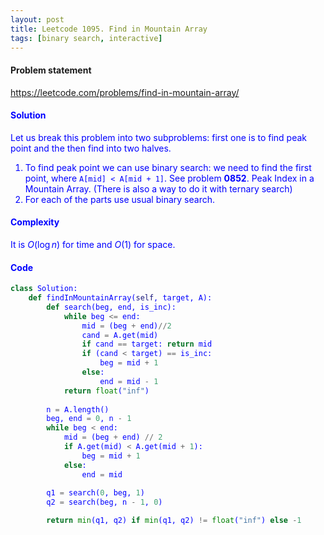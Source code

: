 ```yaml
---
layout: post
title: Leetcode 1095. Find in Mountain Array
tags: [binary search, interactive]
---
```


#### Problem statement

<a href="https://leetcode.com/problems/find-in-mountain-array/"> <font color = blue>https://leetcode.com/problems/find-in-mountain-array/

#### Solution
Let us break this problem into two subproblems: first one is to find peak point and the then find into two halves.

1. To find peak point we can use binary search: we need to find the first point, where `A[mid] < A[mid + 1]`. See problem **0852**. Peak Index in a Mountain Array. (There is also a way to do it with ternary search)
2. For each of the parts use usual binary search.

#### Complexity
It is $O(\log n)$ for time and $O(1)$ for space.

#### Code
```python
class Solution:
    def findInMountainArray(self, target, A):
        def search(beg, end, is_inc):
            while beg <= end:
                mid = (beg + end)//2
                cand = A.get(mid)
                if cand == target: return mid
                if (cand < target) == is_inc:
                    beg = mid + 1
                else:
                    end = mid - 1
            return float("inf")
        
        n = A.length()
        beg, end = 0, n - 1
        while beg < end:
            mid = (beg + end) // 2
            if A.get(mid) < A.get(mid + 1):
                beg = mid + 1
            else:
                end = mid
        
        q1 = search(0, beg, 1)
        q2 = search(beg, n - 1, 0)

        return min(q1, q2) if min(q1, q2) != float("inf") else -1
```
